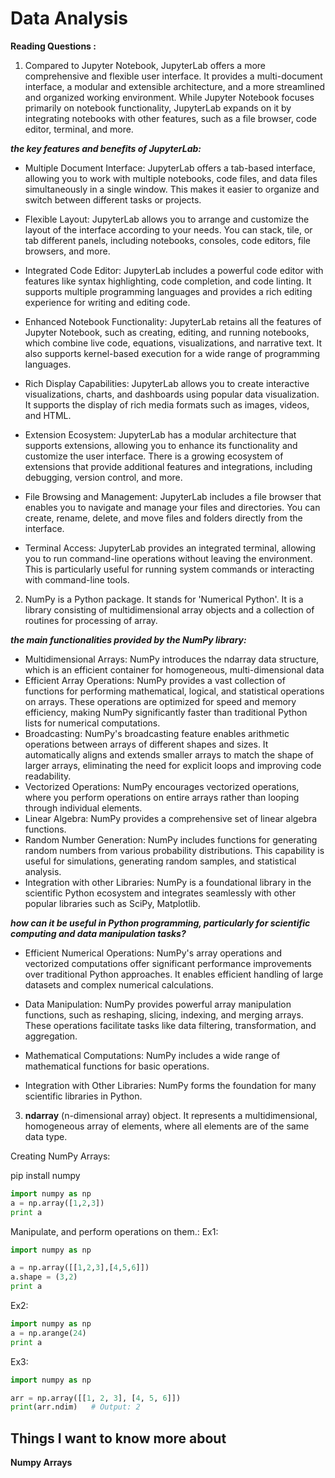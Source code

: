 # Data Analysis
**Reading Questions :**
1. Compared to Jupyter Notebook, JupyterLab offers a more comprehensive and flexible user interface. It provides a multi-document interface,
  a modular and extensible architecture, and a more streamlined and organized working environment. While Jupyter Notebook focuses primarily
  on notebook functionality, JupyterLab expands on it by integrating notebooks with other features, such as a file browser, code editor, terminal, and more.
  
***the key features and benefits of JupyterLab:***

  * Multiple Document Interface: JupyterLab offers a tab-based interface, allowing you to work with multiple notebooks, code files, and data files simultaneously in a single window. This makes it easier to organize and switch between different tasks or projects.

  * Flexible Layout: JupyterLab allows you to arrange and customize the layout of the interface according to your needs. You can stack, tile, or tab different panels, including notebooks, consoles, code editors, file browsers, and more.

  * Integrated Code Editor: JupyterLab includes a powerful code editor with features like syntax highlighting, code completion, and code linting. It supports multiple programming languages and provides a rich editing experience for writing and editing code.

  * Enhanced Notebook Functionality: JupyterLab retains all the features of Jupyter Notebook, such as creating, editing, and running notebooks, which combine live code, equations, visualizations, and narrative text. It also supports kernel-based execution for a wide range of programming languages.

  * Rich Display Capabilities: JupyterLab allows you to create interactive visualizations, charts, and dashboards using popular data visualization. It supports the display of rich media formats such as images, videos, and HTML.

  * Extension Ecosystem: JupyterLab has a modular architecture that supports extensions, allowing you to enhance its functionality and customize the user interface. There is a growing ecosystem of extensions that provide additional features and integrations, including debugging, version control, and more.

  * File Browsing and Management: JupyterLab includes a file browser that enables you to navigate and manage your files and directories. You can create, rename, delete, and move files and folders directly from the interface.

  * Terminal Access: JupyterLab provides an integrated terminal, allowing you to run command-line operations without leaving the environment. This is particularly useful for running system commands or interacting with command-line tools.
2. NumPy is a Python package. It stands for 'Numerical Python'. It is a library consisting of multidimensional array objects and a collection of routines for processing of array.

 ***the main functionalities provided by the NumPy library:***
 
 * Multidimensional Arrays: NumPy introduces the ndarray data structure, which is an efficient container for homogeneous, multi-dimensional data
 * Efficient Array Operations: NumPy provides a vast collection of functions for performing mathematical, logical, and statistical operations on arrays. These operations are optimized for speed and memory efficiency, making NumPy significantly faster than traditional Python lists for numerical computations.
 * Broadcasting: NumPy's broadcasting feature enables arithmetic operations between arrays of different shapes and sizes. It automatically aligns and extends smaller arrays to match the shape of larger arrays, eliminating the need for explicit loops and improving code readability.
 * Vectorized Operations: NumPy encourages vectorized operations, where you perform operations on entire arrays rather than looping through individual elements.
 * Linear Algebra: NumPy provides a comprehensive set of linear algebra functions.
 * Random Number Generation: NumPy includes functions for generating random numbers from various probability distributions. This capability is useful for simulations, generating random samples, and statistical analysis.
 * Integration with other Libraries: NumPy is a foundational library in the scientific Python ecosystem and integrates seamlessly with other popular libraries such as SciPy, Matplotlib.
 
***how can it be useful in Python programming, particularly for scientific computing and data manipulation tasks?***

* Efficient Numerical Operations: NumPy's array operations and vectorized computations offer significant performance improvements over traditional Python approaches. It enables efficient handling of large datasets and complex numerical calculations.

* Data Manipulation: NumPy provides powerful array manipulation functions, such as reshaping, slicing, indexing, and merging arrays. These operations facilitate tasks like data filtering, transformation, and aggregation.

* Mathematical Computations: NumPy includes a wide range of mathematical functions for basic operations.
* Integration with Other Libraries: NumPy forms the foundation for many scientific libraries in Python. 

3. **ndarray** (n-dimensional array) object. It represents a multidimensional, homogeneous array of elements, where all elements are of the same data type. 

Creating NumPy Arrays:

pip install numpy
```python
import numpy as np 
a = np.array([1,2,3]) 
print a
```
Manipulate, and perform operations on them.:
Ex1:
```python
import numpy as np 

a = np.array([[1,2,3],[4,5,6]]) 
a.shape = (3,2) 
print a 
```
Ex2:
```python
import numpy as np 
a = np.arange(24) 
print a
```
Ex3:
```python
import numpy as np

arr = np.array([[1, 2, 3], [4, 5, 6]])
print(arr.ndim)   # Output: 2
```



 
## Things I want to know more about

**Numpy Arrays**
